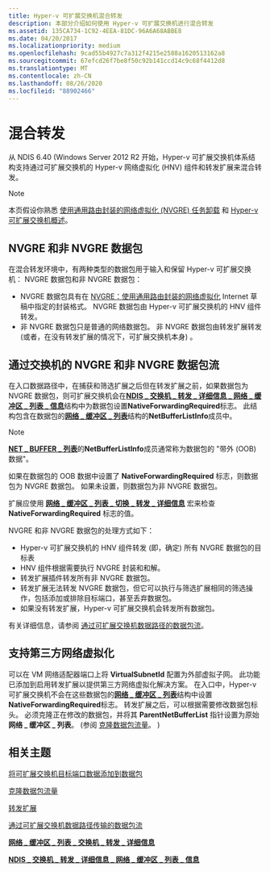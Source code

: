 ```yaml
---
title: Hyper-v 可扩展交换机混合转发
description: 本部分介绍如何使用 Hyper-v 可扩展交换机进行混合转发
ms.assetid: 135CA734-1C92-4EEA-81DC-96A6A68ABBE8
ms.date: 04/20/2017
ms.localizationpriority: medium
ms.openlocfilehash: 9cad55b4927c7a312f4215e2588a1620513162a8
ms.sourcegitcommit: 67efcd26f7be8f50c92b141ccd14c9c68f4412d8
ms.translationtype: MT
ms.contentlocale: zh-CN
ms.lasthandoff: 08/26/2020
ms.locfileid: "88902466"
---
```

# <a name="hybrid-forwarding"></a>混合转发

从 NDIS 6.40 (Windows Server 2012 R2 开始，Hyper-v 可扩展交换机体系结构支持通过可扩展交换机的 Hyper-v 网络虚拟化 (HNV) 组件和转发扩展来混合转发。

>[!NOTE]
>本页假设你熟悉 [使用通用路由封装的网络虚拟化 (NVGRE) 任务卸载](network-virtualization-using-generic-routing-encapsulation--nvgre--task-offload.md) 和 [Hyper-v 可扩展交换机概述](overview-of-the-hyper-v-extensible-switch.md)。

## <a name="nvgre-and-non-nvgre-packets"></a>NVGRE 和非 NVGRE 数据包

在混合转发环境中，有两种类型的数据包用于输入和保留 Hyper-v 可扩展交换机： NVGRE 数据包和非 NVGRE 数据包：

- NVGRE 数据包具有在 [NVGRE：使用通用路由封装的网络虚拟化](https://tools.ietf.org/html/rfc7637) Internet 草稿中指定的封装格式。 NVGRE 数据包由 Hyper-v 可扩展交换机的 HNV 组件转发。
- 非 NVGRE 数据包只是普通的网络数据包。 非 NVGRE 数据包由转发扩展转发 (或者，在没有转发扩展的情况下，可扩展交换机本身) 。

## <a name="flow-of-nvgre-and-non-nvgre-packets-through-the-switch"></a>通过交换机的 NVGRE 和非 NVGRE 数据包流

在入口数据路径中，在捕获和筛选扩展之后但在转发扩展之前，如果数据包为 NVGRE 数据包，则可扩展交换机会在[**NDIS \_ 交换机 \_ 转发 \_ 详细信息 \_ 网络 \_ 缓冲区 \_ 列表 \_ 信息**](https://docs.microsoft.com/windows-hardware/drivers/ddi/ndis/ns-ndis-_ndis_switch_forwarding_detail_net_buffer_list_info)结构中为数据包设置**NativeForwardingRequired**标志。 此结构包含在数据包的[**网络 \_ 缓冲区 \_ 列表**](https://docs.microsoft.com/windows-hardware/drivers/ddi/ndis/ns-ndis-_net_buffer_list)结构的**NetBufferListInfo**成员中。

>[!NOTE]
>[**NET \_ BUFFER \_ 列表**](https://docs.microsoft.com/windows-hardware/drivers/ddi/ndis/ns-ndis-_net_buffer_list)的**NetBufferListInfo**成员通常称为数据包的 "带外 (OOB) 数据"。

如果在数据包的 OOB 数据中设置了 **NativeForwardingRequired** 标志，则数据包为 NVGRE 数据包。 如果未设置，则数据包为非 NVGRE 数据包。

扩展应使用 [**网络 \_ 缓冲区 \_ 列表 \_ 切换 \_ 转发 \_ 详细信息**](https://docs.microsoft.com/windows-hardware/drivers/network/net-buffer-list-switch-forwarding-detail) 宏来检查 **NativeForwardingRequired** 标志的值。

NVGRE 和非 NVGRE 数据包的处理方式如下：

- Hyper-v 可扩展交换机的 HNV 组件转发 (即，确定) 所有 NVGRE 数据包的目标表
- HNV 组件根据需要执行 NVGRE 封装和和解。
- 转发扩展插件转发所有非 NVGRE 数据包。
- 转发扩展无法转发 NVGRE 数据包，但它可以执行与筛选扩展相同的筛选操作，包括添加或排除目标端口，甚至丢弃数据包。
- 如果没有转发扩展，Hyper-v 可扩展交换机会转发所有数据包。

有关详细信息，请参阅 [通过可扩展交换机数据路径的数据包流](packet-flow-through-the-extensible-switch-data-path.md)。

## <a name="support-for-third-party-network-virtualization"></a>支持第三方网络虚拟化

可以在 VM 网络适配器端口上将 **VirtualSubnetId** 配置为外部虚拟子网。 此功能已添加到启用转发扩展以提供第三方网络虚拟化解决方案。 在入口中，Hyper-v 可扩展交换机不会在这些数据包的[**网络 \_ 缓冲区 \_ 列表**](https://docs.microsoft.com/windows-hardware/drivers/ddi/ndis/ns-ndis-_net_buffer_list)结构中设置**NativeForwardingRequired**标志。 转发扩展之后，可以根据需要修改数据包标头。 必须克隆正在修改的数据包，并将其 **ParentNetBufferList** 指针设置为原始 **网络 \_ 缓冲区 \_ 列表**。  (参阅 [克隆数据包流量](cloning-or-duplicating-packet-traffic.md)。 ) 

## <a name="related-topics"></a>相关主题

[将可扩展交换机目标端口数据添加到数据包](adding-extensible-switch-destination-port-data-to-a-packet.md)

[克隆数据包流量](cloning-or-duplicating-packet-traffic.md)

[转发扩展](forwarding-extensions.md)

[通过可扩展交换机数据路径传输的数据包流](packet-flow-through-the-extensible-switch-data-path.md)

[**网络 \_ 缓冲区 \_ 列表 \_ 交换机 \_ 转发 \_ 详细信息**](https://docs.microsoft.com/windows-hardware/drivers/network/net-buffer-list-switch-forwarding-detail)

[**NDIS \_ 交换机 \_ 转发 \_ 详细信息 \_ 网络 \_ 缓冲区 \_ 列表 \_ 信息**](https://docs.microsoft.com/windows-hardware/drivers/ddi/ndis/ns-ndis-_ndis_switch_forwarding_detail_net_buffer_list_info)
